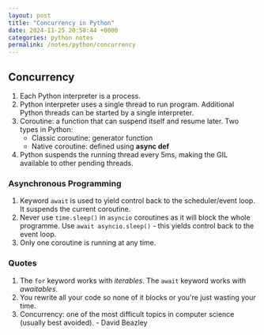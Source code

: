 ```yaml
---
layout: post
title: "Concurrency in Python"
date: 2024-11-25 20:58:44 +0000
categories: python notes
permalink: /notes/python/concurrency
---
```


## Concurrency

1. Each Python interpreter is a process.
2. Python interpreter uses a single thread to run program. Additional Python threads can be started by a single interpreter.
3. Coroutine: a function that can suspend itself and resume later. Two types in Python:
   - Classic coroutine: generator function
   - Native coroutine: defined using **async def**
4. Python suspends the running thread every 5ms, making the GIL available to other pending threads.

### Asynchronous Programming

1. Keyword `await` is used to yield control back to the scheduler/event loop. It suspends the current coroutine.
2. Never use `time.sleep()` in `asyncio` coroutines as it will block the whole programme. Use `await asyncio.sleep()` - this yields control back to the event loop.
3. Only one coroutine is running at any time.

### Quotes

1. The `for` keyword works with _iterables_. The `await` keyword works with _awaitables_.
2. You rewrite all your code so none of it blocks or you're just wasting your time.
3. Concurrency: one of the most difficult topics in computer science (usually best avoided). - David Beazley

